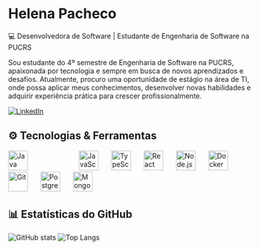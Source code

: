 # Helena Pacheco

💻 Desenvolvedora de Software | Estudante de Engenharia de Software na PUCRS  

Sou estudante do 4º semestre de Engenharia de Software na PUCRS, apaixonada por tecnologia e sempre em busca de novos aprendizados e desafios. Atualmente, procuro uma oportunidade de estágio na área de TI, onde possa aplicar meus conhecimentos, desenvolver novas habilidades e adquirir experiência prática para crescer profissionalmente.


[![LinkedIn](https://img.shields.io/badge/LinkedIn-0077B5?style=for-the-badge&logo=linkedin&logoColor=white)](https://www.linkedin.com/in/helena-pacheco-309469296)

## ⚙️ Tecnologias & Ferramentas

<p align="left">
  <img src="https://cdn.jsdelivr.net/gh/devicons/devicon/icons/java/java-original.svg" width="40" height="40" title="Java" style="margin-right: 100px;"/>
  <img src="https://cdn.jsdelivr.net/gh/devicons/devicon/icons/javascript/javascript-original.svg" width="40" height="40" title="JavaScript" style="margin-right: 22px;"/>
  <img src="https://cdn.jsdelivr.net/gh/devicons/devicon/icons/typescript/typescript-original.svg" width="40" height="40" title="TypeScript" style="margin-right: 22px;"/>
  <img src="https://cdn.jsdelivr.net/gh/devicons/devicon/icons/react/react-original.svg" width="40" height="40" title="React" style="margin-right: 22px;"/>
  <img src="https://cdn.jsdelivr.net/gh/devicons/devicon/icons/nodejs/nodejs-original.svg" width="40" height="40" title="Node.js" style="margin-right: 22px;"/>
  <img src="https://cdn.jsdelivr.net/gh/devicons/devicon/icons/docker/docker-original.svg" width="40" height="40" title="Docker" style="margin-right: 22px;"/>
  <img src="https://cdn.jsdelivr.net/gh/devicons/devicon/icons/git/git-original.svg" width="40" height="40" title="Git" style="margin-right: 22px;"/>
  <img src="https://cdn.jsdelivr.net/gh/devicons/devicon/icons/postgresql/postgresql-original.svg" width="40" height="40" title="PostgreSQL" style="margin-right: 22px;"/>
  <img src="https://cdn.jsdelivr.net/gh/devicons/devicon/icons/mongodb/mongodb-original.svg" width="40" height="40" title="MongoDB" style="margin-right: 22px;"/>
</p>


## 📊 Estatísticas do GitHub

![GitHub stats](https://github-readme-stats.vercel.app/api?username=nenacpacheco&show_icons=true&theme=radical&include_all_commits=true&count_private=true)
![Top Langs](https://github-readme-stats.vercel.app/api/top-langs/?username=nenacpacheco&layout=compact&theme=radical)



